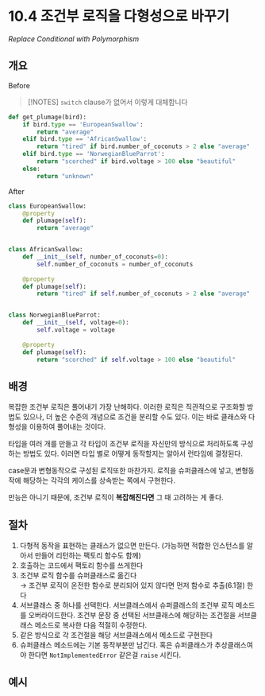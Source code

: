 # 10.4 조건부 로직을 다형성으로 바꾸기

_Replace Conditional with Polymorphism_

## 개요

Before

> [!NOTES]
> `switch` clause가 없어서 이렇게 대체합니다


```python
def get_plumage(bird):
    if bird.type == 'EuropeanSwallow':
        return "average"
    elif bird.type == 'AfricanSwallow':
        return "tired" if bird.number_of_coconuts > 2 else "average"
    elif bird.type == 'NorwegianBlueParrot':
        return "scorched" if bird.voltage > 100 else "beautiful"
    else:
        return "unknown"
```

After

```python
class EuropeanSwallow:
    @property
    def plumage(self):
        return "average"


class AfricanSwallow:
    def __init__(self, number_of_coconuts=0):
        self.number_of_coconuts = number_of_coconuts
    
    @property
    def plumage(self):
        return "tired" if self.number_of_coconuts > 2 else "average"


class NorwegianBlueParrot:
    def __init__(self, voltage=0):
        self.voltage = voltage
    
    @property
    def plumage(self):
        return "scorched" if self.voltage > 100 else "beautiful"
```

## 배경

복잡한 조건부 로직은 풀어내기 가장 난해하다.
이러한 로직은 직관적으로 구조화할 방법도 있으나, 더 높은 수준의 개념으로 조건을 분리할 수도 있다.
이는 바로 클래스와 다형성을 이용하여 풀어내는 것이다.

타입을 여러 개를 만들고 각 타입이 조건부 로직을 자신만의 방식으로 처리하도록 구성하는 방법도 있다.
이러면 타입 별로 어떻게 동작할지는 알아서 런타임에 결정된다.

case문과 변형동작으로 구성된 로직또한 마찬가지. 로직을 슈퍼클래스에 넣고,
변형동작에 해당하는 각각의 케이스를 상속받는 쪽에서 구현한다.

만능은 아니기 때문에, 조건부 로직이 **복잡해진다면** 그 때 고려하는 게 좋다.

## 절차

1. 다형적 동작을 표현하는 클래스가 없으면 만든다. (가능하면 적합한 인스턴스를 알아서 만들어 리턴하는 팩토리 함수도 함께)
2. 호출하는 코드에서 팩토리 함수를 쓰게한다
3. 조건부 로직 함수를 슈퍼클래스로 옮긴다 <br />
→ 조건부 로직이 온전한 함수로 분리되어 있지 않다면 먼저 함수로 추출(6.1절) 한다
4. 서브클래스 중 하나를 선택한다. 서브클래스에서 슈퍼클래스의 조건부 로직 메소드를 오버라이드한다. 조건부 문장 중 선택된 서브클래스에 해당하는 조건절을 서브클래스 메소드로 복사한 다음 적절히 수정한다.
5. 같은 방식으로 각 조건절을 해당 서브클래스에서 메소드로 구현한다
6. 슈퍼클래스 메소드에는 기본 동작부분만 남긴다. 혹은 슈퍼클래스가 추상클래스여야 한다면 `NotImplementedError` 같은걸 `raise` 시킨다.

## 예시
